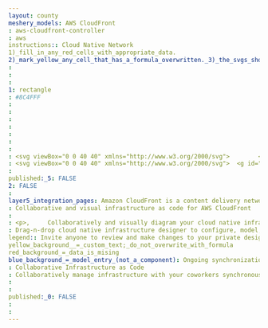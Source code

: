 ```yaml
---
layout: county 
meshery_models: AWS CloudFront
: aws-cloudfront-controller
: aws
instructions:: Cloud Native Network
1)_fill_in_any_red_cells_with_appropriate_data.
2)_mark_yellow_any_cell_that_has_a_formula_overwritten._3)_the_svgs_shouldn't_have_xml_header_they_are_added_programmatically_through_workflows: Networking Content Delivery
: 
: 
: 
1: rectangle
: #8C4FFF
: 
: 
: 
: 
: 
: 
: 
: <svg viewBox="0 0 40 40" xmlns="http://www.w3.org/2000/svg">        <g id="Icon-Architecture/32/Arch_Amazon-CloudFront_32" stroke="none" stroke-width="1" fill="none" fill-rule="evenodd">        <g id="Icon-Architecture-BG/32/Networking-Content-Delivery" fill="#8C4FFF">            <rect id="Rectangle" x="0" y="0" width="40" height="40"></rect>        </g>        <path d="M28,26.4968343 C28,25.6694852 27.327,24.9962012 26.5,24.9962012 C25.673,24.9962012 25,25.6694852 25,26.4968343 C25,27.3241834 25.673,27.9974675 26.5,27.9974675 C27.327,27.9974675 28,27.3241834 28,26.4968343 L28,26.4968343 Z M29,26.4968343 C29,27.875416 27.879,28.9978895 26.5,28.9978895 C25.121,28.9978895 24,27.875416 24,26.4968343 C24,25.1182527 25.121,23.9957791 26.5,23.9957791 C27.879,23.9957791 29,25.1182527 29,26.4968343 L29,26.4968343 Z M15,18.4934576 C15,17.6661085 14.327,16.9928244 13.5,16.9928244 C12.673,16.9928244 12,17.6661085 12,18.4934576 C12,19.3208067 12.673,19.9940907 13.5,19.9940907 C14.327,19.9940907 15,19.3208067 15,18.4934576 L15,18.4934576 Z M16,18.4934576 C16,19.8720392 14.879,20.9945128 13.5,20.9945128 C12.121,20.9945128 11,19.8720392 11,18.4934576 C11,17.1148759 12.121,15.9924024 13.5,15.9924024 C14.879,15.9924024 16,17.1148759 16,18.4934576 L16,18.4934576 Z M20,10.4900808 C20,11.3174299 20.673,11.990714 21.5,11.990714 C22.327,11.990714 23,11.3174299 23,10.4900808 C23,9.66273178 22.327,8.98944771 21.5,8.98944771 C20.673,8.98944771 20,9.66273178 20,10.4900808 L20,10.4900808 Z M19,10.4900808 C19,9.11149921 20.121,7.98902562 21.5,7.98902562 C22.879,7.98902562 24,9.11149921 24,10.4900808 C24,11.8686625 22.879,12.9911361 21.5,12.9911361 C20.121,12.9911361 19,11.8686625 19,10.4900808 L19,10.4900808 Z M33,19.9940907 C33,15.3561339 30.515,11.0643231 26.506,8.74334388 C25.785,8.8894055 25.09,9.0884895 24.226,9.40062119 L23.886,8.46022442 C24.332,8.29915647 24.732,8.16810117 25.119,8.0560539 C23.512,7.36376181 21.771,6.98860353 20,6.98860353 C19.156,6.98860353 18.325,7.07564025 17.513,7.23470736 C18.1,7.57785214 18.621,7.92099692 19.128,8.30615942 L18.524,9.10349583 C17.809,8.56026663 17.067,8.10207332 16.098,7.59385889 C11.188,9.1385106 7.652,13.4703383 7.091,18.5564842 C8.121,18.3483964 9.109,18.2353487 10.207,18.2073369 L10.232,19.207759 C9.081,19.2367712 8.094,19.3588227 7.014,19.5959227 C7.01,19.7279784 7,19.8630354 7,19.9940907 C7,24.3289196 9.146,28.3246055 12.676,30.7296202 C12.049,28.8608317 11.726,27.0920855 11.726,25.3693586 C11.726,24.3849433 11.895,23.5766022 12.073,22.7212413 L12.197,22.1189872 L13.178,22.3120687 L13.053,22.9263279 C12.877,23.7646816 12.726,24.4879868 12.726,25.3693586 C12.726,27.3211821 13.158,29.3420347 14.028,31.53496 C15.889,32.5003673 17.895,32.9995779 20,32.9995779 C21.379,32.9995779 22.724,32.7784846 24.006,32.3563065 C24.508,31.3668891 24.881,30.4294936 25.195,29.3470369 L26.156,29.6261546 C25.928,30.4144872 25.666,31.1277882 25.355,31.8370874 C26.159,31.4759351 26.919,31.027746 27.634,30.5065261 C27.461,30.0813467 27.284,29.6571677 27.08,29.2469946 L27.975,28.8008064 C28.146,29.1439512 28.288,29.5021023 28.438,29.8552513 C31.335,27.3772058 33,23.8287086 33,19.9940907 L33,19.9940907 Z M34,19.9940907 C34,24.3589323 32.018,28.3966359 28.56,31.072765 C27.34,32.0211651 25.98,32.7534741 24.518,33.2456817 C23.078,33.7458928 21.557,34 20,34 C17.7,34 15.416,33.4267581 13.394,32.3413002 C8.833,29.9002703 6,25.1692742 6,19.9940907 C6,19.7099708 6.007,19.4268514 6.029,19.1487341 C6.37,13.3032678 10.377,8.24513368 16,6.57142752 C19.527,5.50797883 23.589,5.93916075 26.842,7.77893698 C31.257,10.2519804 34,14.9329554 34,19.9940907 L34,19.9940907 Z M18.657,12.7220225 L17.999,11.9687047 C16.879,12.9471175 16.007,13.9855556 14.989,15.5552179 L15.827,16.0994475 C16.792,14.6138207 17.611,13.6354079 18.657,12.7220225 L18.657,12.7220225 Z M16.812,20.1531578 C19.108,20.9414904 21.111,22.2000214 23.117,24.1138289 L23.807,23.3905237 C21.694,21.3726724 19.574,20.0441118 17.137,19.2067585 L16.812,20.1531578 Z M23.823,13.3252771 C25.699,16.1874847 26.756,19.3298104 26.963,22.6642173 L25.965,22.7262435 C25.769,19.5679109 24.767,16.5896543 22.987,13.8735084 L23.823,13.3252771 Z" id="Amazon-CloudFront_Icon_32_Squid" fill="#FFFFFF"></path>    </g></svg>
: <svg viewBox="0 0 40 40" xmlns="http://www.w3.org/2000/svg">  <g id="Icon-Architecture/32/Arch_Amazon-CloudFront_32" stroke="none" stroke-width="1" fill="none" fill-rule="evenodd">  <path d="M28,26.4968343 C28,25.6694852 27.327,24.9962012 26.5,24.9962012 C25.673,24.9962012 25,25.6694852 25,26.4968343 C25,27.3241834 25.673,27.9974675 26.5,27.9974675 C27.327,27.9974675 28,27.3241834 28,26.4968343 L28,26.4968343 Z M29,26.4968343 C29,27.875416 27.879,28.9978895 26.5,28.9978895 C25.121,28.9978895 24,27.875416 24,26.4968343 C24,25.1182527 25.121,23.9957791 26.5,23.9957791 C27.879,23.9957791 29,25.1182527 29,26.4968343 L29,26.4968343 Z M15,18.4934576 C15,17.6661085 14.327,16.9928244 13.5,16.9928244 C12.673,16.9928244 12,17.6661085 12,18.4934576 C12,19.3208067 12.673,19.9940907 13.5,19.9940907 C14.327,19.9940907 15,19.3208067 15,18.4934576 L15,18.4934576 Z M16,18.4934576 C16,19.8720392 14.879,20.9945128 13.5,20.9945128 C12.121,20.9945128 11,19.8720392 11,18.4934576 C11,17.1148759 12.121,15.9924024 13.5,15.9924024 C14.879,15.9924024 16,17.1148759 16,18.4934576 L16,18.4934576 Z M20,10.4900808 C20,11.3174299 20.673,11.990714 21.5,11.990714 C22.327,11.990714 23,11.3174299 23,10.4900808 C23,9.66273178 22.327,8.98944771 21.5,8.98944771 C20.673,8.98944771 20,9.66273178 20,10.4900808 L20,10.4900808 Z M19,10.4900808 C19,9.11149921 20.121,7.98902562 21.5,7.98902562 C22.879,7.98902562 24,9.11149921 24,10.4900808 C24,11.8686625 22.879,12.9911361 21.5,12.9911361 C20.121,12.9911361 19,11.8686625 19,10.4900808 L19,10.4900808 Z M33,19.9940907 C33,15.3561339 30.515,11.0643231 26.506,8.74334388 C25.785,8.8894055 25.09,9.0884895 24.226,9.40062119 L23.886,8.46022442 C24.332,8.29915647 24.732,8.16810117 25.119,8.0560539 C23.512,7.36376181 21.771,6.98860353 20,6.98860353 C19.156,6.98860353 18.325,7.07564025 17.513,7.23470736 C18.1,7.57785214 18.621,7.92099692 19.128,8.30615942 L18.524,9.10349583 C17.809,8.56026663 17.067,8.10207332 16.098,7.59385889 C11.188,9.1385106 7.652,13.4703383 7.091,18.5564842 C8.121,18.3483964 9.109,18.2353487 10.207,18.2073369 L10.232,19.207759 C9.081,19.2367712 8.094,19.3588227 7.014,19.5959227 C7.01,19.7279784 7,19.8630354 7,19.9940907 C7,24.3289196 9.146,28.3246055 12.676,30.7296202 C12.049,28.8608317 11.726,27.0920855 11.726,25.3693586 C11.726,24.3849433 11.895,23.5766022 12.073,22.7212413 L12.197,22.1189872 L13.178,22.3120687 L13.053,22.9263279 C12.877,23.7646816 12.726,24.4879868 12.726,25.3693586 C12.726,27.3211821 13.158,29.3420347 14.028,31.53496 C15.889,32.5003673 17.895,32.9995779 20,32.9995779 C21.379,32.9995779 22.724,32.7784846 24.006,32.3563065 C24.508,31.3668891 24.881,30.4294936 25.195,29.3470369 L26.156,29.6261546 C25.928,30.4144872 25.666,31.1277882 25.355,31.8370874 C26.159,31.4759351 26.919,31.027746 27.634,30.5065261 C27.461,30.0813467 27.284,29.6571677 27.08,29.2469946 L27.975,28.8008064 C28.146,29.1439512 28.288,29.5021023 28.438,29.8552513 C31.335,27.3772058 33,23.8287086 33,19.9940907 L33,19.9940907 Z M34,19.9940907 C34,24.3589323 32.018,28.3966359 28.56,31.072765 C27.34,32.0211651 25.98,32.7534741 24.518,33.2456817 C23.078,33.7458928 21.557,34 20,34 C17.7,34 15.416,33.4267581 13.394,32.3413002 C8.833,29.9002703 6,25.1692742 6,19.9940907 C6,19.7099708 6.007,19.4268514 6.029,19.1487341 C6.37,13.3032678 10.377,8.24513368 16,6.57142752 C19.527,5.50797883 23.589,5.93916075 26.842,7.77893698 C31.257,10.2519804 34,14.9329554 34,19.9940907 L34,19.9940907 Z M18.657,12.7220225 L17.999,11.9687047 C16.879,12.9471175 16.007,13.9855556 14.989,15.5552179 L15.827,16.0994475 C16.792,14.6138207 17.611,13.6354079 18.657,12.7220225 L18.657,12.7220225 Z M16.812,20.1531578 C19.108,20.9414904 21.111,22.2000214 23.117,24.1138289 L23.807,23.3905237 C21.694,21.3726724 19.574,20.0441118 17.137,19.2067585 L16.812,20.1531578 Z M23.823,13.3252771 C25.699,16.1874847 26.756,19.3298104 26.963,22.6642173 L25.965,22.7262435 C25.769,19.5679109 24.767,16.5896543 22.987,13.8735084 L23.823,13.3252771 Z" id="Amazon-CloudFront_Icon_32_Squid" fill="#FFFFFF"></path> </g></svg>
: 
published:_5: FALSE
2: FALSE
: 
layer5_integration_pages: Amazon CloudFront is a content delivery network (CDN) service built for high performance, security, and developer convenience.
: Collaborative and visual infrastructure as code for AWS CloudFront
: 
: <p>,     Collaboratively and visually diagram your cloud native infrastructure with GitOps-style pipeline integration. Design, test, and manage configuration your Kubernetes-based, containerized applications as a visual topology., </p>, <p>,     Looking for best practice cloud native design and deployment best practices? Choose from thousands of pre-built components in MeshMap. Choose from hundreds of ready-made design patterns by importing templates from Meshery Catalog or use our low code designer, MeshMap, to create and deploy your own cloud native infrastructure designs., </p>
: Drag-n-drop cloud native infrastructure designer to configure, model, and deploy your workloads.
legend:: Invite anyone to review and make changes to your private designs.
yellow_background__=_custom_text;_do_not_overwrite_with_formula
red_background_=_data_is_mising
blue_background_=_model_entry_(not_a_component): Ongoing synchronization of Kubernetes configuration and changes across any number of clusters.
: Collaborative Infrastructure as Code
: Collaboratively manage infrastructure with your coworkers synchronously sharing the same designs.
: 
: 
published:_0: FALSE
: 
: 
---
```

